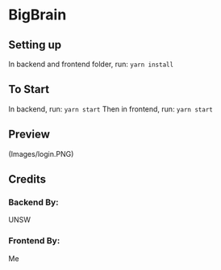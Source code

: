# BigBrain
## Setting up
In backend and frontend folder, run: `yarn install`

## To Start
In backend, run: `yarn start`
Then in frontend, run: `yarn start`

## Preview
(Images/login.PNG)

## Credits
### Backend By:
UNSW

### Frontend By:
Me